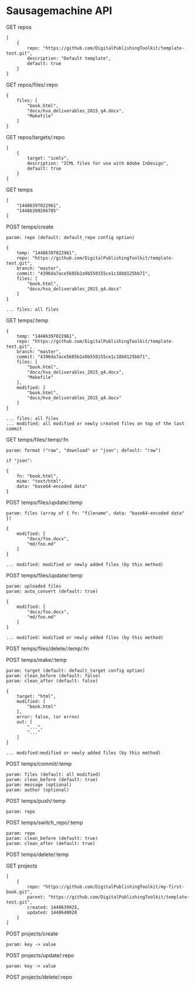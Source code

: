# Sausagemachine API

GET repos

	[
		{
			repo: "https://github.com/DigitalPublishingToolkit/template-test.git",
			description: "Default template",
			default: true
		}
	]

GET repos/files/:repo

	{
		files: [
			"book.html",
			"docx/hva_deliverables_2015_q4.docx",
			"Makefile"
		]
	}

GET repos/targets/:repo

	[
		{
			target: "icmls",
			description: "ICML files for use with Adobe InDesign",
			default: true
		}
	]

GET temps

	[
		"14486397022961",
		"14486399266785"
	]

POST temps/create

	param: repo (default: default_repo config option)

	{
		temp: "14486397022961",
		repo: "https://github.com/DigitalPublishingToolkit/template-test.git",
		branch: "master",
		commit: "4396da7ace5685b2a9b550155ce1c18b0125bb71",
		files: [
			"book.html",
			"docx/hva_deliverables_2015_q4.docx"
		]
	}

	... files: all files

GET temps/:temp

	{
		temp: "14486397022961",
		repo: "https://github.com/DigitalPublishingToolkit/template-test.git",
		branch: "master",
		commit: "4396da7ace5685b2a9b550155ce1c18b0125bb71",
		files: [
			"book.html",
			"docx/hva_deliverables_2015_q4.docx",
			"Makefile"
		],
		modified: [
			"book.html",
			"docx/hva_deliverables_2015_q4.docx"
		]
	}

	... files: all files
	... modified: all modified or newly created files on top of the last commit

GET temps/files/:temp/:fn

	param: format ("raw", "download" or "json"; default: "raw")

	if "json":

	{
		fn: "book.html",
		mime: "text/html",
		data: "base64-encoded data"
	}

POST temps/files/update/:temp

	param: files (array of { fn: "filename", data: "base64-encoded data" })

	{
		modified: [
			"docx/foo.docx",
			"md/foo.md"
		]
	}

	... modified: modified or newly added files (by this method)

POST temps/files/update/:temp

	param: uploaded files
	param: auto_convert (default: true)

	{
		modified: [
			"docx/foo.docx",
			"md/foo.md"
		]
	}

	... modified: modified or newly added files (by this method)

POST temps/files/delete/:temp/:fn

POST temps/make/:temp

	param: target (default: default_target config option)
	param: clean_before (default: false)
	param: clean_after (default: false)

	{
		target: "html",
		modified: [
			"book.html"
		],
		error: false, (or errno)
		out: [
			"...",
			"..."
		]
	}

	... modified:modified or newly added files (by this method)

POST temps/commit/:temp

	param: files (default: all modified)
	param: clean_before (default: true)
	param: message (optional)
	param: author (optional)

POST temps/push/:temp

	param: repo

POST temps/switch_repo/:temp

	param: repo
	param: clean_before (default: true)
	param: clean_after (default: true)

POST temps/delete/:temp

GET projects

	[
		{
			repo: "https://github.com/DigitalPublishingToolkit/my-first-book.git",
			parent: "https://github.com/DigitalPublishingToolkit/template-test.git",
			created: 1448639925,
			updated: 1448640020
		}
	]

POST projects/create

	param: key -> value

POST projects/update/:repo

	param: key -> value

POST projects/delete/:repo

